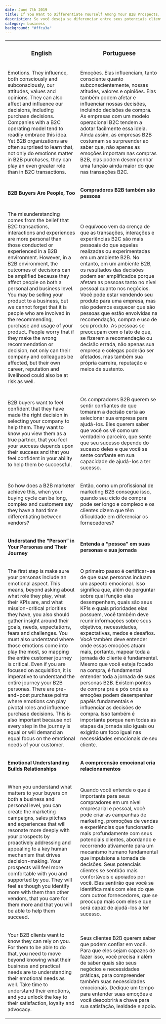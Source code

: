 ```yaml
---
date: June 7th 2019
title: If You Want to Differentiate Yourself Among Your B2B Prospects, Get Emotional
description: Se você deseja se diferenciar entre seus potenciais clientes B2B, seja emotivo
category: business
background: "#ffca3a"
---
```


<div>

<table id="text-table">
  <tr>
    <th><h3>English</h3></th>
    <th><h3>Portuguese</h3></th>
  </tr>

  <tr>
  <td><p>Emotions. They influence, both consciously and subconsciously, our attitudes, values and opinions. They can also affect and influence our decisions, including purchase decisions. Companies with a B2C operating model tend to readily embrace this idea. Yet B2B organizations are often surprised to learn that, not only do emotions matter in B2B purchases, they can play an even greater role than in B2C transactions.</p></td>
  <td><p>Emoções. Elas influenciam, tanto consciente quanto subconscientemente, nossas atitudes, valores e opiniões. Elas também podem afetar e influenciar nossas decisões, incluindo decisões de compra. As empresas com um modelo operacional B2C tendem a adotar facilmente essa ideia. Ainda assim, as empresas B2B costumam se surpreender ao saber que, não apenas as emoções importam nas compras B2B, elas podem desempenhar uma função ainda maior do que nas transações B2C.</p></td>
  </tr>

  <tr>
  <td><p><strong>B2B Buyers Are People, Too</strong></p></td>
  <td><p><strong>Compradores B2B também são pessoas</strong></p></td>
  </tr>

  <tr>
  <td><p>The misunderstanding comes from the belief that B2C transactions, interactions and experiences are more personal than those conducted or experienced in a B2B environment. However, in a B2B environment, the outcomes of decisions can be amplified because they affect people on both a personal and business level. You may be selling your product to a business, but we cannot forget that it is people who are involved in the recommending, purchase and usage of your product.  People worry that if they make the wrong recommendation or decision, not only can their company and colleagues be affected, but their own career, reputation and livelihood could also be at risk as well.</p></td>
  <td><p>O equívoco vem da crença de que as transações, interações e experiências B2C são mais pessoais do que aquelas realizadas ou experimentadas em um ambiente B2B. No entanto, em um ambiente B2B, os resultados das decisões podem ser amplificados porque afetam as pessoas tanto no nível pessoal quanto nos negócios. Você pode estar vendendo seu produto para uma empresa, mas não podemos esquecer que são pessoas que estão envolvidas na recomendação, compra e uso de seu produto.  As pessoas se preocupam com o fato de que, se fizerem a recomendação ou decisão errada, não apenas sua empresa e colegas poderão ser afetados, mas também sua própria carreira, reputação e meios de sustento.</p></td>
  </tr>

  <tr>
  <td><p>B2B buyers want to feel confident that they have made the right decision in selecting your company to help them. They want to know you view them as a true partner, that you feel your success depends upon their success and that you feel confident in your ability to help them be successful.</p></td>
  <td><p>Os compradores B2B querem se sentir confiantes de que tomaram a decisão certa ao selecionar sua empresa para ajudá-los. Eles querem saber que você os vê como um verdadeiro parceiro, que sente que seu sucesso depende do sucesso deles e que você se sente confiante em sua capacidade de ajudá-los a ter sucesso.</p></td>
  </tr>

  <tr>
  <td><p>So how does a B2B marketer achieve this, when your buying cycle can be long, complex and customers say they have a hard time differentiating between vendors?</p></td>
  <td><p>Então, como um profissional de marketing B2B consegue isso, quando seu ciclo de compra pode ser longo e complexo e os clientes dizem que têm dificuldade em diferenciar os fornecedores?</p></td>
  </tr>

  <tr>
  <td><p><strong>Understand the “Person” in Your Personas and Their Journey</strong></p></td>
  <td><p><strong>Entenda a “pessoa” em suas personas e sua jornada</strong></p></td>
  </tr>

  <tr>
  <td><p>The first step is make sure your personas include an emotional aspect. This means, beyond asking about what role they play, what their KPIs are, and what mission-critical priorities they have, you also should gather insight around their goals, needs, expectations, fears and challenges. You must also understand where those emotions come into play the most, so mapping the entire customer journey is critical. Even if you are focused on acquisition, it is imperative to understand the entire journey your B2B personas. There are pre-and-post purchase points where emotions can play pivotal roles and influence purchase decisions. This is also important because not every step in the journey is equal or will demand an equal focus on the emotional needs of your customer.</p></td>
  <td><p>O primeiro passo é certificar-se de que suas personas incluam um aspecto emocional. Isso significa que, além de perguntar sobre qual função elas desempenham, quais são seus KPIs e quais prioridades elas possuem, você também deve reunir informações sobre seus objetivos, necessidades, expectativas, medos e desafios. Você também deve entender onde essas emoções atuam mais, portanto, mapear toda a jornada do cliente é fundamental. Mesmo que você esteja focado na compra, é fundamental entender toda a jornada de suas personas B2B. Existem pontos de compra pré e pós onde as emoções podem desempenhar papéis fundamentais e influenciar as decisões de compra. Isso também é importante porque nem todas as etapas da jornada são iguais ou exigirão um foco igual nas necessidades emocionais de seu cliente.</p></td>
  </tr>

  <tr>
  <td><p><strong>Emotional Understanding Builds Relationships</strong></p></td>
  <td><p><strong>A compreensão emocional cria relacionamentos</strong></p></td>
  </tr>

  <tr>
  <td><p>When you understand what matters to your buyers on both a business and personal level, you can create the marketing campaigns, sales pitches and experiences that will resonate more deeply with your prospects by proactively addressing and appealing to a key human mechanism that drives decision-making. Your prospects will feel more comfortable with you and supported by you.  They will feel as though you identify more with them than other vendors, that you care for them more and that you will be able to help them succeed.</p></td>
  <td><p>Quando você entende o que é importante para seus compradores em um nível empresarial e pessoal, você pode criar as campanhas de marketing, promoções de vendas e experiências que funcionarão mais profundamente com seus potenciais clientes, abordando e recorrendo ativamente para um mecanismo humano fundamental que impulsiona a tomada de decisões. Seus potenciais clientes se sentirão mais confortáveis e apoiados por você. Eles sentirão que você se identifica mais com eles do que com outros fornecedores, que se preocupa mais com eles e que será capaz de ajudá-los a ter sucesso.</p></td>
  </tr>

  <tr>
  <td><p>Your B2B clients want to know they can rely on you. For them to be able to do that, you need to move beyond knowing what their business and practical needs are to understanding their emotional needs as well.  Take time to understand their emotions, and you unlock the key to their satisfaction, loyalty and advocacy.</p></td>
  <td><p>Seus clientes B2B querem saber que podem confiar em você. Para que eles sejam capazes de fazer isso, você precisa ir além de saber quais são seus negócios e necessidades práticas, para compreender também suas necessidades emocionais. Dedique um tempo para entender suas emoções e você descobrirá a chave para sua satisfação, lealdade e apoio.</p></td>
  </tr>
</table>

</div>
